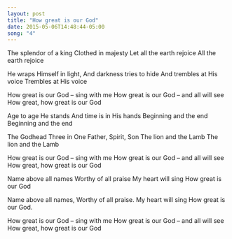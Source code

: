 ```yaml
---
layout: post
title: "How great is our God"
date: 2015-05-06T14:48:44-05:00
song: "4"
---
```


The splendor of a king
Clothed in majesty
Let all the earth rejoice
All the earth rejoice

He wraps Himself in light,
And darkness tries to hide
And trembles at His voice
Trembles at His voice

How great is our God – sing with me
How great is our God – and all will see
How great, how great is our God

Age to age He stands
And time is in His hands
Beginning and the end
Beginning and the end

The Godhead Three in One
Father, Spirit, Son
The lion and the Lamb
The lion and the Lamb

How great is our God – sing with me
How great is our God – and all will see
How great, how great is our God

Name above all names
Worthy of all praise
My heart will sing
How great is our God

Name above all names,
Worthy of all praise.
My heart will sing
How great is our God.

How great is our God – sing with me
How great is our God – and all will see
How great, how great is our God
